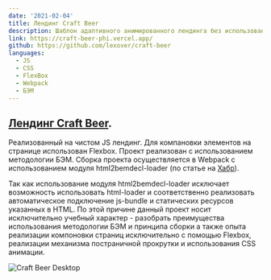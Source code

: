 ```yaml
---
date: '2021-02-04'
title: Лендинг Craft Beer
description: Шаблон адаптивного анимированного лендинга без использования сторонних библиотек.
link: https://craft-beer-phi.vercel.app/
github: https://github.com/lexover/craft-beer
languages:
  - JS
  - CSS
  - FlexBox
  - Webpack
  - БЭМ
---
```


## [Лендинг Craft Beer](https://craft-beer-phi.vercel.app/).

Реализованный на чистом JS лендинг. Для компановки элементов на странице использован Flexbox. Проект реализован с использованием методологии БЭМ. Сборка проекта осуществляется в Webpack с использованием модуля html2bemdecl-loader (по статье на [Хабр](https://habr.com/ru/post/447560/)). 

Так как использование модуля html2bemdecl-loader исключает возможность использовать html-loader и соответственно реализовать автоматическое подключение js-bundle и статических ресурсов указанных в HTML. По этой причине данный проект носит исключительно учебный характер - разобрать преимущества использования методологии БЭМ и принципа сборки а также опыта реализации компоновки страниц исключительно с помощью Flexbox, реализации механизма постраничной прокрутки и использования CSS анимации.

![Craft Beer Desktop](https://res.cloudinary.com/dm3m076ji/image/upload/v1612530104/media/lexover_blog/CraftBeerFull-min_s7lszm.png)
